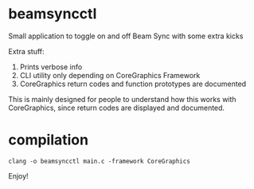 # beamsyncctl
Small application to toggle on and off Beam Sync with some extra kicks

Extra stuff:
1. Prints verbose info
2. CLI utility only depending on CoreGraphics Framework
3. CoreGraphics return codes and function prototypes are documented

This is mainly designed for people to understand how this works with CoreGraphics, since return codes are displayed and documented.

# compilation
```clang -o beamsyncctl main.c -framework CoreGraphics```

Enjoy!
